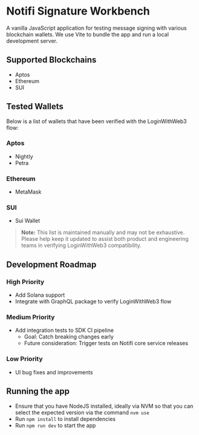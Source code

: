 # Notifi Signature Workbench

A vanilla JavaScript application for testing message signing with various blockchain wallets. We use Vite to bundle the app and run a local development server.

## Supported Blockchains
- Aptos
- Ethereum
- SUI

## Tested Wallets

Below is a list of wallets that have been verified with the LoginWithWeb3 flow:

### Aptos
- Nightly
- Petra

### Ethereum
- MetaMask

### SUI
- Sui Wallet

> **Note:** This list is maintained manually and may not be exhaustive. Please help keep it updated to assist both product and engineering teams in verifying LoginWithWeb3 compatibility.

## Development Roadmap

### High Priority
- Add Solana support
- Integrate with GraphQL package to verify LoginWithWeb3 flow

### Medium Priority
- Add integration tests to SDK CI pipeline
  - Goal: Catch breaking changes early
  - Future consideration: Trigger tests on Notifi core service releases

### Low Priority
- UI bug fixes and improvements

## Running the app
- Ensure that you have NodeJS installed, ideally via NVM so that you can select the expected version via the command `nvm use`
- Run `npm install` to install dependencies
- Run `npm run dev` to start the app
